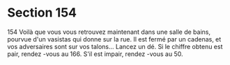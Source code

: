 # Section 154

154
Voilà que vous vous retrouvez maintenant dans une salle de
bains, pourvue d'un vasistas qui donne sur la rue. Il  est fermé par
un cadenas, et vos adversaires sont sur vos talons... Lancez un
dé. Si le chiffre obtenu est pair, rendez -vous au 166. S'il est
impair, rendez -vous au 50.